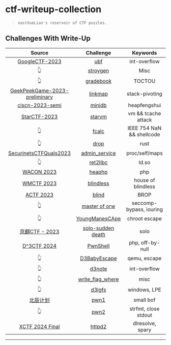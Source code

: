 # ctf-writeup-collection

>     eastXueLian's reservoir of CTF puzzles.

## Challenges With Write-Up

| Source | Challenge | Keywords |
| :--: | :--: | :--: |
| [GoogleCTF-2023](https://capturetheflag.withgoogle.com/challenges) | [ubf](./GoogleCTF-2023/ubf/) | int-overflow |
| 👆 | [stroygen](./GoogleCTF-2023/stroygen/) | Misc |
| 👆 | [gradebook](./GoogleCTF-2023/gradebook/) | TOCTOU |
| [GeekPeekGame-2023-preliminary](https://geekpeekgame.xctf.org.cn/) | [linkmap](./GeekPeekGame-2023/linkmap/) | stack-pivoting |
| [ciscn-2023-semi](https://arttnba3.cn/2023/07/14/CTF-0X09_CISCN_2023_HDBFQS/) | [minidb](./ciscn-2023-semi/minidb/) | heapfengshui |
| [StarCTF-2023](https://adworld.xctf.org.cn/match/guide?event_hash=a37c4ee0-1808-11ee-ab28-000c29bc20bf) | [starvm](./StarCTF-2023/starvm/) | vm && tcache attack |
| 👆 | [fcalc](./StarCTF-2023/fcalc/) | IEEE 754 NaN && shellcode |
| 👆 | [drop](./StarCTF-2023/drop/) | rust |
| [SecurinetsCTFQuals2023](https://ctf.securinets.tn/) | [admin_service](./SecurinetsCTFQuals2023/admin_service/) | proc/self/maps |
| 👆 | [ret2libc](./SecurinetsCTFQuals2023/ret2libc/) | ld.so |
| [WACON 2023]() | [heaphp](./WACON-2023/heaphp/) | php |
| [WMCTF 2023](https://wmctf.wm-team.cn) | [blindless](./WMCTF-2023/blindless/) | house of blindless |
| [ACTF 2023]() | [blind](./actf-2023/blind) | BROP |
| 👆 | [master of orw](./actf-2023/master-of-orw) | seccomp-bypass, iouring |
| 👆 | [YoungManesCApe](./actf-2023/YoungManesCApe) | chroot escape |
| [京麒CTF - 2023]() | [solo-sudden death](./JQCTF-2023/solo-sudden_death) | solo |
| [D^3CTF 2024](https://race.d3ctf.cn/contest/1) | [PwnShell](d3ctf-2024/PwnShell/) | php, off-by-null |
| 👆 | [D3BabyEscape](d3ctf-2024/escape/) | qemu, escape |
| 👆 | [d3note](d3ctf/d3note/) | int-overflow |
| 👆 | [write_flag_where](d3ctf/write_flag_where/) | misc |
| 👆 | [d3lgfs](d3ctf/d3lgfs/) | windows, LPE |
| [北辰计划](https://eastxuelian.nebuu.la/bc-ctf-2024) | [pwn1](./Plan-BC-2024/pwn1) | small bof |
| 👆 | [pwn2](./Plan-BC-2024/pwn2) | strfmt, close stdout |
| [XCTF 2024 Final](./XCTF-2024-final) | [httpd2](./XCTF-2024-final/httpd2) | dlresolve, spary |

---
